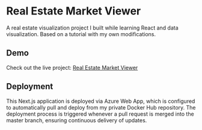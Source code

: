 # Real Estate Market Viewer

A real estate visualization project I built while learning React and data visualization. Based on a tutorial with my own modifications.

## Demo

Check out the live project: [Real Estate Market Viewer](https://real-estate.ryanle.ca/)

## Deployment
This Next.js application is deployed via Azure Web App, which is configured to automatically pull and deploy from my private Docker Hub repository. The deployment process is triggered whenever a pull request is merged into the master branch, ensuring continuous delivery of updates.

